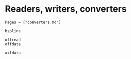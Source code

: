 # Readers, writers, converters
```@index
Pages = ["converters.md"]
```

```@docs 
bspline
```

```@docs 
offread
offdata
```


```@docs 
axldata
```
